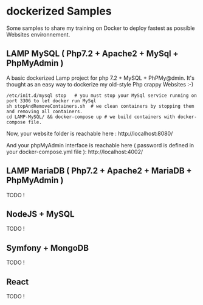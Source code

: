 # dockerized Samples
Some samples to share my training on Docker to deploy fastest as possible Websites environnement.

## LAMP MySQL ( Php7.2 + Apache2 + MySql + PhpMyAdmin )
A basic dockerized Lamp project for php 7.2 + MySQL + PhPMy@dmin. It's  thought as an easy way to dockerize my old-style Php crappy Websites :-)

```shell
/etc/init.d/mysql stop   # you must stop your MySql service running on port 3306 to let docker run MySql
sh stopAndRemoveContainers.sh  # we clean containers by stopping them and removing all containers. 
cd LAMP-MySQL/ && docker-compose up # we build containers with docker-compose file. 
```

Now, your website folder is reachable here :
http://localhost:8080/

And your phpMyAdmin interface is reachable here ( password is defined in your docker-compose.yml file ):
http://localhost:4002/



## LAMP MariaDB ( Php7.2 + Apache2 + MariaDB + PhpMyAdmin )
TODO !

## NodeJS + MySQL
TODO !

## Symfony + MongoDB 
TODO !

## React
TODO !
